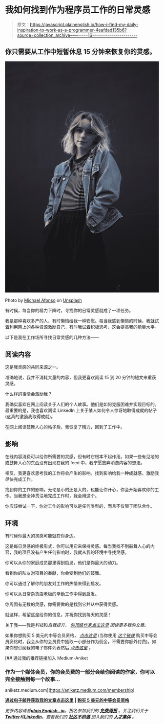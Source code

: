 # 我如何找到作为程序员工作的日常灵感

> 原文：<https://javascript.plainenglish.io/how-i-find-my-daily-inspiration-to-work-as-a-programmer-4eafdad135b6?source=collection_archive---------16----------------------->

## 你只需要从工作中短暂休息 15 分钟来恢复你的灵感。

![](img/8536e4d037ed56ee37cc8ffa23978f94.png)

Photo by [Michael Afonso](https://unsplash.com/@mafonso?utm_source=medium&utm_medium=referral) on [Unsplash](https://unsplash.com?utm_source=medium&utm_medium=referral)

有时候，每当你的精力下降时，寻找你的日常灵感就成了一项任务。

我是那种喜欢多产的人，有时懒惰给我一种安慰。每当我感到懒惰的时候，我就试着利用网上的各种资源激励自己，有时我试着积极思考，这会提高我的能量水平。

以下是我在工作场所寻找日常灵感的几种方法——

## 阅读内容

这是我灵感的共同来源之一。

准确地说，我并不消耗大量的内容，但我更喜欢阅读 15 到 20 分钟的短文来重获灵感。

什么样的事情会激励我？

我确实喜欢在网上阅读关于人们的个人故事。他们是如何克服困难并实现目标的。最重要的是，我也喜欢阅读 LinkedIn 上关于某人如何令人惊讶地取得成就的帖子(这真的激励我取得成就)。

在网上阅读鼓舞人心的帖子后，我恢复了精力，回到了工作中。

## 影响

在线内容消费可以给你所需要的灵感，但有时它根本不起作用。如果一些有见地的或鼓舞人心的东西没有出现在我的 feed 中，我宁愿放弃消费内容的想法。

相反，我更喜欢思考我的工作将会产生的影响。找到影响给我一种成就感，激励我尽快完成工作。

找到你的工作的影响，无论是小的还是大的，也能让你开心，你会开始喜欢你的工作。当我想全神贯注地完成工作时，我会用这个。

你应该尝试一下，你对工作的影响可以是任何类型的，而且不仅限于团队合作。

## 环境

有时候你最大的灵感可能就在你身边。

这是每日灵感的终极形式，你可以用它来保持灵感。每当我找不到鼓舞人心的内容，我的项目没有产生任何影响时，我就从我的环境中寻找灵感。

你可以从你的家庭成员那里得到启发，他们是你最大的动力。

看到你的队友对项目的奉献，你会受到他们的鼓舞。

你可以通过了解你的朋友对工作的热情来得到启发。

你可以从日常杂货店老板的辛勤工作中得到启发。

你周围有无数的灵感，你需要做的是找到它并从中获得灵感。

就这样，希望这是给你的信息，并祝你找到每天的灵感！

关于我——我是*科技*和*自我提升、* [*的顶级作家点击这里*](https://aniketz.medium.com/) *阅读更多我的文章。*

如果你想购买 5 美元的中等会员资格， [*点击这里*](https://aniketz.medium.com/membership) (当你使用 [*这个链接*](https://aniketz.medium.com/membership) 购买中等会员资格时，我会从你的会员费中抽取一小部分作为佣金，不需要你额外付费)。如果你想订阅我的电子邮件列表然后 [*点击这里*](https://aniketz.medium.com/subscribe) *。*

[](https://aniketz.medium.com/membership) [## 通过我的推荐链接加入 Medium-Aniket

### 作为一个媒体会员，你的会员费的一部分会给你阅读的作家，你可以完全接触到每一个故事…

aniketz.medium.com](https://aniketz.medium.com/membership) 

[**通过电子邮件获取我的文章点击这里**](https://aniketz.medium.com/subscribe) **|** [**购买 5 美元的中等会员资格**](https://aniketz.medium.com/membership)

*更多内容请看*[***plain English . io***](https://plainenglish.io/)*。报名参加我们的* [***免费周报***](http://newsletter.plainenglish.io/) *。关注我们关于*[***Twitter***](https://twitter.com/inPlainEngHQ)*和*[***LinkedIn***](https://www.linkedin.com/company/inplainenglish/)*。查看我们的* [***社区不和谐***](https://discord.gg/GtDtUAvyhW) *加入我们的* [***人才集体***](https://inplainenglish.pallet.com/talent/welcome) *。*